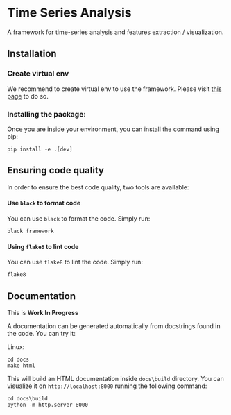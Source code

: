 # Time Series Analysis

A framework for time-series analysis and features extraction / visualization.

## Installation

### Create virtual env

We recommend to create virtual env to use the framework. Please visit [this page](https://packaging.python.org/guides/installing-using-pip-and-virtual-environments/) to do so.

### Installing the package:

Once you are inside your environment, you can install the command using pip:

```
pip install -e .[dev]
```


## Ensuring code quality

In order to ensure the best code quality, two tools are available:

#### Use `black` to format code

You can use `black` to format the code. Simply run:

```
black framework
```

####  Using `flake8` to lint code

You can use `flake8` to lint the code. Simply run:

```
flake8
```

## Documentation

This is **Work In Progress**


A documentation can be generated automatically from docstrings found in the code.
You can try it:

Linux:
```
cd docs
make html
```

This will build an HTML documentation inside `docs\build` directory.
You can visualize it on `http://localhost:8000` running the following command:

```
cd docs\build
python -m http.server 8000
```
